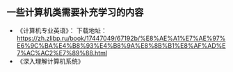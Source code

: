 ## 一些计算机类需要补充学习的内容
- 《计算机专业英语》：
    下载地址：https://zh.zlibp.ru/book/17447049/67192b/%E8%AE%A1%E7%AE%97%E6%9C%BA%E4%B8%93%E4%B8%9A%E8%8B%B1%E8%AF%AD%E7%AC%AC2%E7%89%88.html
- 《深入理解计算机系统》
